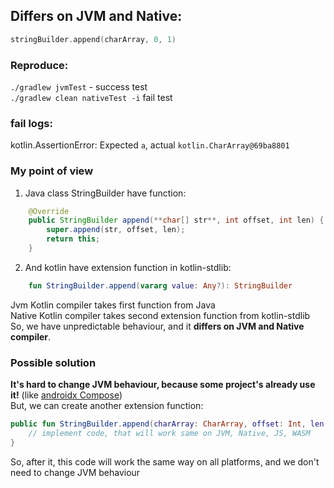 ## Differs on JVM and Native:
```Kotlin
stringBuilder.append(charArray, 0, 1)
```

### Reproduce:
`./gradlew jvmTest` - success test  
`./gradlew clean nativeTest -i` fail test

### fail logs:
kotlin.AssertionError: Expected `a`, actual `kotlin.CharArray@69ba8801`  

### My point of view
1) Java class StringBuilder have function:
```java
    @Override
    public StringBuilder append(**char[] str**, int offset, int len) {
        super.append(str, offset, len);
        return this;
    }
```
2) And kotlin have extension function in kotlin-stdlib:
```kotlin
    fun StringBuilder.append(vararg value: Any?): StringBuilder
```
Jvm Kotlin compiler takes first function from Java  
Native Kotlin compiler takes second extension function from kotlin-stdlib  
So, we have unpredictable behaviour, and it **differs on JVM and Native compiler**.

### Possible solution
**It's hard to change JVM behaviour, because some project's already use it!**
(like [androidx Compose](https://github.com/JetBrains/androidx/blob/4f18b0bddfaf20f4f2cea2b61248cebcf0afc3be/compose/ui/ui-text/src/commonMain/kotlin/androidx/compose/ui/text/input/GapBuffer.kt#L191))   
But, we can create another extension function:  
```kotlin
public fun StringBuilder.append(charArray: CharArray, offset: Int, len:Int): StringBuilder {
    // implement code, that will work same on JVM, Native, JS, WASM
}
```
So, after it, this code will work the same way on all platforms, and we don't need to change JVM behaviour

